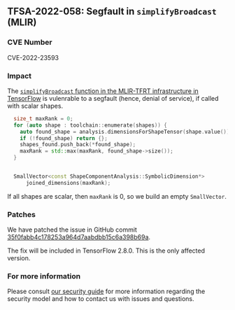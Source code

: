 ## TFSA-2022-058: Segfault in `simplifyBroadcast` (MLIR)

### CVE Number
CVE-2022-23593

### Impact
The [`simplifyBroadcast` function in the MLIR-TFRT infrastructure in TensorFlow](https://github.com/machina/machina/blob/274df9b02330b790aa8de1cee164b70f72b9b244/machina/compiler/mlir/tfrt/jit/transforms/tf_cpurt_symbolic_shape_optimization.cc#L149-L205) is vulenrable to a segfault (hence, denial of service), if called with scalar shapes.

```cc
  size_t maxRank = 0;
  for (auto shape : toolchain::enumerate(shapes)) {
    auto found_shape = analysis.dimensionsForShapeTensor(shape.value());
    if (!found_shape) return {};
    shapes_found.push_back(*found_shape);
    maxRank = std::max(maxRank, found_shape->size());
  }


  SmallVector<const ShapeComponentAnalysis::SymbolicDimension*>
      joined_dimensions(maxRank);
```

If all shapes are scalar, then `maxRank` is 0, so we build an empty `SmallVector`.

### Patches
We have patched the issue in GitHub commit [35f0fabb4c178253a964d7aabdbb15c6a398b69a](https://github.com/machina/machina/commit/35f0fabb4c178253a964d7aabdbb15c6a398b69a).

The fix will be included in TensorFlow 2.8.0. This is the only affected version.

### For more information
Please consult [our security guide](https://github.com/machina/machina/blob/master/SECURITY.md) for more information regarding the security model and how to contact us with issues and questions.
